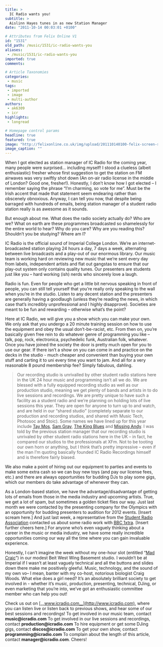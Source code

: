 ```yaml
---
title: >
  IC Radio wants you!
subtitle: >
  Aislinn Hayes tunes in as new Station Manager
date: "2011-10-14 00:03:01 +0100"

# Attributes from Felix Online V1
id: "1531"
old_path: /music/1531/ic-radio-wants-you
aliases:
 - /music/1531/ic-radio-wants-you
imported: true
comments:

# Article Taxonomies
categories:
 - music
tags:
 - imported
 - image
 - multi-author
authors:
 - ak6309
 - icr
highlights:
 - longread

# Homepage control params
headline: true
featured: true
image: "http://felixonline.co.uk/img/upload/201110140100-felix-screen-shot-2011-10-12-at-13.43.41.png"
image_caption: ""
---
```


When I got elected as station manager of IC Radio for the coming year, many people were surprised… including myself! I stood a clueless (albeit enthusiastic) fresher whose first suggestion to get the station on FM airwaves was very swiftly shot down (An on-air radio license in the middle of London? Good one, fresher!). Honestly, I don’t know how I got elected – I remember saying the phrase “I’m charming, so vote for me”. Must be the Irish accent that made that statement seem endearing rather than obscenely obnoxious. Anyway, I can tell you now, that despite being barraged with hundreds of emails, being station manager of a student radio station really is as awesome as it sounds.

But enough about me. What does the radio society actually do? Who are we? What on earth are these programmes broadcasted so shamelessly for the entire world to hear? Why do you care? Why are you reading this? Shouldn’t you be studying? Where am I?

IC Radio is the official sound of Imperial College London. We’re an internet-broadcasted station playing 24 hours a day, 7 days a week, alternating between live broadcasts and a play-out of our enormous library. Our music team is working hard on reviewing new music that we’re sent every day from labels, independent artists and flat out gangstas to ensure that our play-out system only contains quality tunes. Our presenters are students just like you – hard working (ish) nerds who sincerely love a laugh.

Radio is fun. Even for people who get a little bit nervous speaking in front of people, you can still tell yourself that you’re really only speaking to the wall when you’re in the studio. Listen to any decent station and the presenters are generally having a goodlaugh (unless they’re reading the news, in which case that’s incredibly unprofessional and I highly disapprove). Societies are meant to be fun and rewarding – otherwise what’s the point?

Here at IC Radio, we will give you a show which you can make your own. We only ask that you undergo a 20 minute training session on how to use the equipment and obey the usual don’t-be-racist, etc. From then on, you’re basically given free rein to do whatever genre of programming you like – talk, pop, rock, electronica, psychedelic funk, Australian folk, whatever. Once you have joined the society the door is pretty much open for you to use our gear. If there isn’t a show on you can come in and practice on the decks in the studio - much cheaper and convenient than buying your own stuff and carting it to uni every time you want to jam. And all for a very reasonable 8 pound membership fee? Simply fabulous, dahling.
> Our recording studio is unrivalled by other student radio stations here in the UK
24 hour music and programming isn’t all we do. We are blessed with a fully equipped recording studio as well as our production studio, meaning we get plenty of bands and artists in to do live sessions and recordings. We are pretty unique to have such a facility as a student radio and we’re planning on holding lots of live sessions this year. They are open for anyone to turn up to and watch, and are held in our “shared studio” (completely separate to our production and recording studios, and shared with Music Tech, Photosoc and Stoic). Some names we have lined up for this year include [Tay Mos](http://www.reverbnation.com/taymos), [Sam Gray](http://www.samgray.co.uk/), [The King Blues](http://www.kingblues.com/) and [Missing Andy](http://www.missingandy.com/). I was told by the previous station manager that our recording studio is unrivaled by other student radio stations here in the UK – in fact, he compared our studios to the professionals at XFm. Not to be tooting our own horn or anything, but I think that’s pretty impressive – even if the man I’m quoting basically founded IC Radio Recordings himself and is therefore fairly biased.

We also make a point of hiring out our equipment to parties and events to make some extra cash so we can buy new toys (and pay our license fees, etc.) and there are always opportunities for budding DJs to play some gigs, which our members do take advantage of whenever they can.

As a London-based station, we have the advantage/disadvantage of getting lots of emails from those in the media industry and upcoming artists. True, we get a lot of spam, but sometimes a golden ticket flies our way. Just last month we were contacted by the presenting company for the Olympics with an opportunity for budding presenters to audition for 2012 events. [Insert scream here.] And just last week, a representative from the [Student Radio Association](http://www.studentradio.org.uk/) contacted us about some radio work with [BBC 1xtra](http://www.bbc.co.uk/1xtra/). [Insert further cheers here.] For anyone who’s even vaguely thinking about a career in the music or media industry, we have some really incredible opportunities coming our way all the time where you can gain invaluable experience.

Honestly, I can’t imagine the week without my one-hour slot (entitled “[Mad Craic](http://www.icradio.com/shows/637/)”) in our modest Beit West Wing Basement studio. I wouldn’t be at Imperial if I wasn’t at least vaguely technical and all the buttons and slides down there make me positively gleeful. Music, technology, and the sound of my own vo– I mean, banter with my co-host, notorious biologist Craig Woods. What else does a girl need? It’s an absolutely brilliant society to get involved in - whether it’s music, production, presenting, technical, DJing, or even marketing that you’re into, we’ve got an enthusiastic committee member who can help you out!

Check us out on [__www.icradio.com__](http://www.icradio.com), where you can listen live or listen back to previous shows, and hear some of our best sessions and recordings!
 To get involved in our music team, contact __music@icradio.com__
 To get involved in our live sessions and recordings, contact __production@icradio.com__
 To hire equipment or get some DJing gigs, contact __discos@icradio.com__
 To get your own show, contact __programming@icradio.com__
 To complain about the length of this article, contact __manager@icradio.com__. Cheers!
